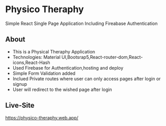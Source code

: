 # Physico Theraphy

Simple React Single Page Application Including Fireabase Authentication

## About

- This is a Physical Theraphy Application
- Technologies: Material UI,Bootsrap5,React-router-dom,React-icons,React-Hash
- Used Firebase for Authentication,hosting and deploy
- Simple Form Validation added
- Inclued Private routes where user can only access pages after login or signup
- User will redirect to the wished page after login

## Live-Site

https://physico-theraphy.web.app/

